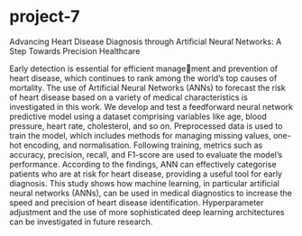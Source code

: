 # project-7

Advancing Heart Disease Diagnosis through Artificial Neural Networks: A Step Towards Precision Healthcare

Early detection is essential for efficient management and prevention of heart disease, which continues to rank among the world’s top causes of mortality. The use of Artificial Neural Networks (ANNs) to forecast the risk of heart disease based on a variety of medical characteristics is investigated in this work. We develop and test a feedforward neural network predictive model using a dataset comprising variables like age, blood pressure, heart rate, cholesterol, and so on. Preprocessed data is used to train the model, which includes methods for managing missing values, one-hot encoding, and normalisation. Following training, metrics such as accuracy, precision, recall, and F1-score are used to evaluate the model’s performance. According to the findings, ANN can effectively categorise patients who are at risk for heart disease, providing a useful tool for early diagnosis. This study shows how machine learning, in particular artificial neural networks (ANNs), can be used in medical diagnostics to increase the speed and precision of heart disease identification. Hyperparameter adjustment and the use of more sophisticated deep learning architectures can be investigated in future research.
